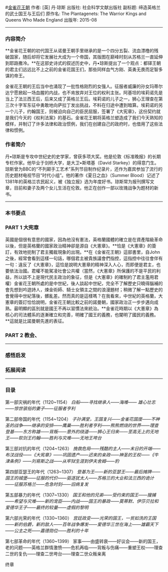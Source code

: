 #[金雀花王朝](https://book.douban.com/subject/26276743/)
作者:  [英] 丹·琼斯
出版社: 社会科学文献出版社
副标题: 缔造英格兰的武士国王与王后们
原作名: The Plantagenets: The Warrior Kings and Queens Who Made England
出版年: 2015-08
***
### 内容简介 
**金雀花王朝的初代国王从诺曼王朝手里继承的是一个四分五裂、流血漂橹的残破国家，随后却将它发展壮大成为一个帝国，其版图在巅峰时刻从苏格兰一直延伸到耶路撒冷。**在这部史诗式的叙述历史中，丹•琼斯提出了一个观点：都铎王朝的君主们远远比不上之前的金雀花国王们，那些同样血气方刚、英勇无畏而足智多谋的帝王。

金雀花王朝的王后当中也涌现了一批性格刚烈的女强人。征服者威廉的孙女玛蒂尔达宁愿掀起一场血腥的内战，也不肯放弃对王位的权利主张。阿基坦的埃莉诺先是当上了法兰西王后，后来又成了英格兰王后。埃莉诺的儿子之一，狮心王理查在第三次十字军东征中勇敢地向萨拉丁发出挑战，不料在归途中遭到暗算。埃莉诺的另一个儿子，约翰国王，则被迫向自己的臣民屈服，签署了《大宪章》，这份契约就是我们今天的《权利法案》的基石。金雀花王朝将英格兰塑造成了我们今天熟知的模样，并制订了许多法律和政治惯例，我们在创建自己的政府时，也借用了这些法律和惯例。

### 作者简介 
丹•琼斯是专攻中世纪史的史学家，曾获多项大奖。他是伦敦《标准晚报》的长期专栏作家。他毕业于剑桥大学，是大卫•斯塔基（David Starkey）的得意门生。琼斯曾为BBC的“不列颠手工艺术”系列节目制作纪录片，还作为嘉宾参加了流行的历史题材电视节目“时代小组”。他的著作《夏日之血》（Summer Blood）记述了1381年的英格兰农民起义，被《独立报》选为年度好书。琼斯常为报刊撰写文章，目前和妻子及两个女儿生活在伦敦。他正在创作一部以玫瑰战争为题材的新书。

***
### 本书要点

### PART 1 大宪章
英國是個很有意思的國家，因為他沒有憲法，英格蘭國體的確立是在資產階級革命以後，但是英格蘭的國家政治精神卻是源自《大憲章》。**恰是《大憲章》的簽訂，有效地扼制了君主獨裁現象的出現。**在《金雀花王朝》這部書里，自John之後，經常會看到這樣一句話，哪個君主被貴族議會們指控，這指控中往往會伴有一句：違反了《大憲章》，這恰是說明大憲章的精神深入人心，而即便是君主，也要依法治國。君權不能駕凌社會公共權（當然，《大憲章》所保護的不是平民的利益，所以談不上是現代民主政治的象征，但是《大憲章》的確制約了君主濫用君權）金雀花王朝所處的是中世紀，後人談起中世紀，完全不了解歷史只曉得腦補的會先想到吟遊詩人，煉金術師、騎士女領主之間的浪漫題材；稍微了解一點歷史的會覺得中世紀落後，髒亂差。然而真的是這樣嗎？在我看來，中世紀的英格蘭，大憲章的簽訂恰恰說明，金雀花王朝比較之前的諾曼朝，國家政治正一步步邁向成熟。最明顯的區別就是國王不再以習慣法來統治。**金雀花時期以《大憲章》為核心的司法體系的逐漸確立和完善，明確了國王的義務，也闡明了國民的義務。**這就是比諾曼朝先進的表征。

### PART 2 教会、

***
### 感悟启发
### 拓展阅读
***
### 目录
第一部灾祸的年代（1120~1154）
*白船——寻找继承人——海难—— 雄心壮志——惊世骇俗的妻子——征服者亨利*

第二部帝国的年代（1154~1204）
*子孙满堂，王国复兴——金雀花国度——不神圣的战争——继承的安排——鹰巢——胜利者亨利——熊熊燃烧的世界——理查登基——东方称雄——背叛——意外的绕道——狮心王归来——至高无上的无地王——软剑王约翰——胜利与灾难——无地王垮台*

第三部对抗的年代（1204~1263）
*挽救危局——残酷的主人——末日的开端——布汶战役——《大宪章》——巩固遗产——迟来的亲政——神圣的王权——《牛津条例》——刘易斯之战——从牢狱生涯到伊夫舍姆——豹*

第四部亚瑟王的年代（1263~1307）
*登基为王——新的亚瑟王——最后摊牌——国王的城堡——征服的代价——驱逐犹太人——苏格兰的大业和法兰西的诡计——征服苏格兰——危急时刻——旧病复发*

第五部暴力的年代（1307~1330）
*国王和他的兄弟——受约束的国王——搜捕——希望与灾难——新的宠臣——内战——国王的暴政——莫蒂默、伊莎贝拉和爱德华王子——最终的较量——虚假的黎明*

第六部光荣的年代（1330~1360）
*宫廷政变——光荣的国王，一贫如洗的王国——新的伯爵，新的敌人——百年战争爆发——爱德华三世在海上——雄霸天下——公主之死——嘉德勋位——胜利的十年*

第七部革命的年代（1360~1399）
家事——由盛转衰——好议会——新的国王，老的问题——英格兰群情激愤——危机再临——背叛与伤痛——重塑王权——理查二世的复仇——理查二世垮台——理查二世众叛亲离

终章
